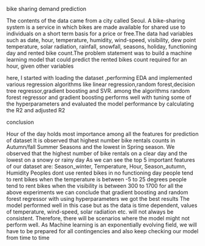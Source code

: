 bike sharing demand prediction

The contents of the data came from a city called Seoul. A bike-sharing system is a service in which bikes are made available for shared use to individuals on a short term basis for a price or free.The data had variables such as date, hour, temperature, humidity, wind-speed, visibility, dew point temperature, solar radiation, rainfall, snowfall, seasons, holiday, functioning day and rented bike count.The problem statement was to build a machine learning model that could predict the rented bikes count required for an hour, given other variables

here, I started with loading the dataset ,performing EDA and implemented various regression algorithms like linear regression,random forest,decision tree regressor,gradient boosting and SVR. among the algorithms random forest regressor  and gradient boosting performs well with tuning some of the hyperparameters and evaluated the model performance by calculating the R2 and adjusted R2

conclusion

Hour of the day holds most importance among all the features for prediction of dataset
It is observed that highest number bike rentals counts in Autumn/fall Summer Seasons and the lowest in Spring season.
 We observed that the highest number of bike rentals on a clear day and the lowest on a snowy or rainy day
As we can see the top 5 important features of our dataset are: Season_winter, Temperature, Hour, Season_autumn, Humidity
Peoples dont use rented bikes in no functioning day
 people tend to rent bikes when the temperature is between -5 to 25 degrees
  people tend to rent bikes when the visibility is between 300 to 1700
for all the above experiments we can conclude that gradient boosting  and random forest regressor with using hyperparameters we got the best results
The model performed well in this case but as the data is time dependent, values of temperature, wind-speed, solar radiation etc. will not always be consistent. Therefore, there will be scenarios where the model might not perform well. As Machine learning is an exponentially evolving field, we will have to be prepared for all contingencies and also keep checking our model from time to time
 

